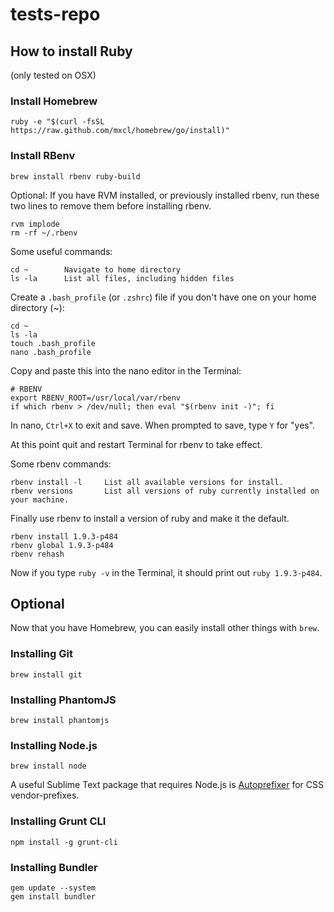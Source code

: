 tests-repo
=====

## How to install Ruby
(only tested on OSX)

### Install Homebrew

```shell
ruby -e "$(curl -fsSL https://raw.github.com/mxcl/homebrew/go/install)"
```

### Install RBenv

```shell
brew install rbenv ruby-build
```
Optional: If you have RVM installed, or previously installed rbenv, run these two lines to remove them before installing rbenv.

```shell
rvm implode
rm -rf ~/.rbenv
```

Some useful commands:

```shell
cd ~        Navigate to home directory
ls -la      List all files, including hidden files
```
Create a `.bash_profile` (or `.zshrc`) file if you don't have one on your home directory (~):

```shell
cd ~
ls -la
touch .bash_profile
nano .bash_profile
```
Copy and paste this into the nano editor in the Terminal:

```shell
# RBENV
export RBENV_ROOT=/usr/local/var/rbenv
if which rbenv > /dev/null; then eval "$(rbenv init -)"; fi
```
In nano, `Ctrl+X` to exit and save. When prompted to save, type `Y` for "yes".

At this point quit and restart Terminal for rbenv to take effect.

Some rbenv commands:

```shell
rbenv install -l     List all available versions for install.
rbenv versions       List all versions of ruby currently installed on your machine.
```
Finally use rbenv to install a version of ruby and make it the default.

```shell
rbenv install 1.9.3-p484
rbenv global 1.9.3-p484
rbenv rehash
```
Now if you type `ruby -v` in the Terminal, it should print out `ruby 1.9.3-p484`.

## Optional

Now that you have Homebrew, you can easily install other things with `brew`.

### Installing Git

```shell
brew install git
```

### Installing PhantomJS

```shell
brew install phantomjs
```

### Installing Node.js

```shell
brew install node
```

A useful Sublime Text package that requires Node.js is [Autoprefixer]( https://sublime.wbond.net/packages/Autoprefixer) for CSS vendor-prefixes.

### Installing Grunt CLI

```shell
npm install -g grunt-cli
```

### Installing Bundler

```shell
gem update --system
gem install bundler
```

